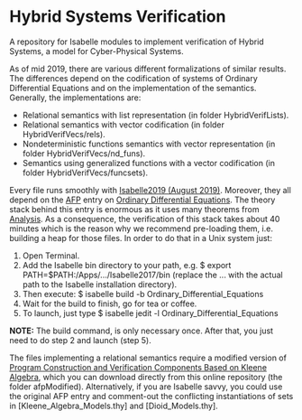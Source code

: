 # Hybrid Systems Verification
A repository for Isabelle modules to implement verification of Hybrid Systems, a model for Cyber-Physical Systems.

As of mid 2019, there are various different formalizations of similar results. The differences depend on the codification of systems of Ordinary Differential Equations and on the implementation of the semantics. Generally, the implementations are:
* Relational semantics with list representation (in folder HybridVerifLists).
* Relational semantics with vector codification (in folder HybridVerifVecs/rels).
* Nondeterministic functions semantics with vector representation (in folder HybridVerifVecs/nd_funs).
* Semantics using generalized functions with a vector codification (in folder HybridVerifVecs/funcsets).

Every file runs smoothly with [Isabelle2019 (August 2019)](https://isabelle.in.tum.de/). Moreover, they all depend on the [AFP](https://www.isa-afp.org/) entry on [Ordinary Differential Equations](https://www.isa-afp.org/entries/Ordinary_Differential_Equations.html). The theory stack behind this entry is enormous as it uses many theorems from [Analysis](http://isabelle.in.tum.de/dist/library/HOL/HOL-Analysis/index.html). As a consequence, the verification of this stack takes about 40 minutes which is the reason why we recommend pre-loading them, i.e. building a heap for those files. In order to do that in a Unix system just:
1. Open Terminal.
2. Add the Isabelle bin directory to your path, e.g. $ export PATH=$PATH:/Apps/.../Isabelle2017/bin (replace the ... with the actual path to the Isabelle installation directory).
3. Then execute: $ isabelle build -b Ordinary_Differential_Equations
4. Wait for the build to finish, go for tea or coffee. 
5. To launch, just type $ isabelle jedit -l Ordinary_Differential_Equations

**NOTE:** The build command, is only necessary once. After that, you just need to do step 2 and launch (step 5).

The files implementing a relational semantics require a modified version of [Program Construction and Verification Components Based on Kleene Algebra](https://www.isa-afp.org/entries/Algebraic_VCs.html), which you can download directly from this online repository (the folder afpModified). Alternatively, if you are Isabelle savvy, you could use the original AFP entry and comment-out the conflicting instantiations of sets in [Kleene_Algebra_Models.thy] and [Dioid_Models.thy].
